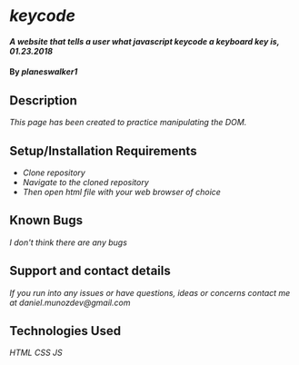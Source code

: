 # _keycode_

#### _A website that tells a user what javascript keycode a keyboard key is, 01.23.2018_

#### By _**planeswalker1**_

## Description

_This page has been created to practice manipulating the DOM._

## Setup/Installation Requirements

* _Clone repository_
* _Navigate to the cloned repository_
* _Then open html file with your web browser of choice_

## Known Bugs

_I don't think there are any bugs_

## Support and contact details

_If you run into any issues or have questions, ideas or concerns contact me at daniel.munozdev@gmail.com_

## Technologies Used

_HTML_
_CSS_
_JS_
